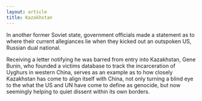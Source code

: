 ```yaml
---
layout: article
title: Kazakhstan
---
```


In another former Soviet state, government officials made a statement as to where their current allegiances lie when they kicked out an outspoken US, Russian dual national.

Receiving a letter notifying he was barred from entry into Kazakhstan, Gene Bunin, who founded a victims database to track the incarceration of Uyghurs in western China, serves as an example as to how closely Kazakhstan has come to align itself with China, not only turning a blind eye to the what the US and UN have come to define as genocide, but now seemingly helping to quiet dissent within its own borders.
